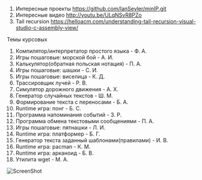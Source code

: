 ﻿1. Интересные проекты
https://github.com/IanSeyler/minIP.git
2. Интересные видео
http://youtu.be/ULqNSvR8PZo
3. Tail recursion
https://helloacm.com/understanding-tail-recursion-visual-studio-c-assembly-view/


Темы курсовых

1. Компилятор/интерпретатор простого языка - Ф. А.
2. Игры пошаговые: морской бой - А. И.
3. Калькулятор(обратная польская нотация) - П. А.
4. Игры пошаговые: шашки - С. И.
5. Игры пошаговые: виселица - К. Д.
6. Трассировщик лучей - Р. В.
7. Симулятор дорожного движения - А. Х.
8. Генератор случайных текстов - Ш. М.
9. Формирование текста с переносами - Б. А.
10. Runtime игра: понг - Б. С.
11. Программа напоминания событий - З. Р.
12. Программа обмена текстовыми сообщениями - П. А.
13. Игры пошаговые: пятнашки - Л. И.
14. Runtime игра: платформер - Б. Г.
15. Генератор текста заданный шаблонами(правилами) - И. В.
16. Runtime игра: pacman - К. М.
17. Runtime игра: арканоид - Б. В.
18. Утилита wget - М. А.

![ScreenShot](https://pp.vk.me/c621918/v621918908/2a433/AIVwqxbrpOw.jpg)

